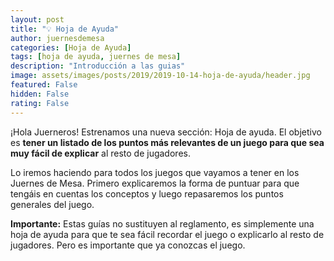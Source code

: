 ```yaml
---
layout: post
title: "💡 Hoja de Ayuda"
author: juernesdemesa
categories: [Hoja de Ayuda]
tags: [hoja de ayuda, juernes de mesa]
description: "Introducción a las guias"
image: assets/images/posts/2019/2019-10-14-hoja-de-ayuda/header.jpg
featured: False
hidden: False
rating: False
---
```


¡Hola Juerneros! Estrenamos una nueva sección: Hoja de ayuda. El objetivo es **tener un listado de los puntos más relevantes de un juego para que sea muy fácil de explicar** al resto de jugadores.

Lo iremos haciendo para todos los juegos que vayamos a tener en los Juernes de Mesa. Primero explicaremos la forma de puntuar para que tengáis en cuentas los conceptos y luego repasaremos los puntos generales del juego.

**Importante:** Estas guías no sustituyen al reglamento, es simplemente una hoja de ayuda para que te sea fácil recordar el juego o explicarlo al resto de jugadores. Pero es importante que ya conozcas el juego.

